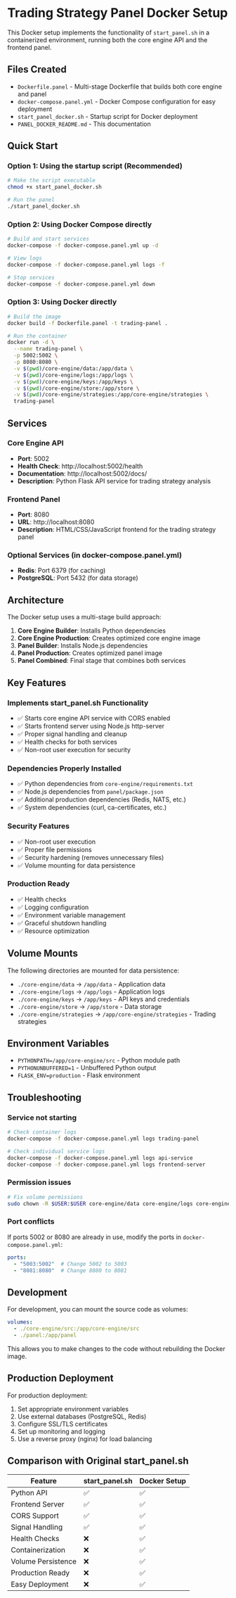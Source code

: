 # Trading Strategy Panel Docker Setup

This Docker setup implements the functionality of `start_panel.sh` in a containerized environment, running both the core engine API and the frontend panel.

## Files Created

- `Dockerfile.panel` - Multi-stage Dockerfile that builds both core engine and panel
- `docker-compose.panel.yml` - Docker Compose configuration for easy deployment
- `start_panel_docker.sh` - Startup script for Docker deployment
- `PANEL_DOCKER_README.md` - This documentation

## Quick Start

### Option 1: Using the startup script (Recommended)
```bash
# Make the script executable
chmod +x start_panel_docker.sh

# Run the panel
./start_panel_docker.sh
```

### Option 2: Using Docker Compose directly
```bash
# Build and start services
docker-compose -f docker-compose.panel.yml up -d

# View logs
docker-compose -f docker-compose.panel.yml logs -f

# Stop services
docker-compose -f docker-compose.panel.yml down
```

### Option 3: Using Docker directly
```bash
# Build the image
docker build -f Dockerfile.panel -t trading-panel .

# Run the container
docker run -d \
  --name trading-panel \
  -p 5002:5002 \
  -p 8080:8080 \
  -v $(pwd)/core-engine/data:/app/data \
  -v $(pwd)/core-engine/logs:/app/logs \
  -v $(pwd)/core-engine/keys:/app/keys \
  -v $(pwd)/core-engine/store:/app/store \
  -v $(pwd)/core-engine/strategies:/app/core-engine/strategies \
  trading-panel
```

## Services

### Core Engine API
- **Port**: 5002
- **Health Check**: http://localhost:5002/health
- **Documentation**: http://localhost:5002/docs/
- **Description**: Python Flask API service for trading strategy analysis

### Frontend Panel
- **Port**: 8080
- **URL**: http://localhost:8080
- **Description**: HTML/CSS/JavaScript frontend for the trading strategy panel

### Optional Services (in docker-compose.panel.yml)
- **Redis**: Port 6379 (for caching)
- **PostgreSQL**: Port 5432 (for data storage)

## Architecture

The Docker setup uses a multi-stage build approach:

1. **Core Engine Builder**: Installs Python dependencies
2. **Core Engine Production**: Creates optimized core engine image
3. **Panel Builder**: Installs Node.js dependencies
4. **Panel Production**: Creates optimized panel image
5. **Panel Combined**: Final stage that combines both services

## Key Features

### Implements start_panel.sh Functionality
- ✅ Starts core engine API service with CORS enabled
- ✅ Starts frontend server using Node.js http-server
- ✅ Proper signal handling and cleanup
- ✅ Health checks for both services
- ✅ Non-root user execution for security

### Dependencies Properly Installed
- ✅ Python dependencies from `core-engine/requirements.txt`
- ✅ Node.js dependencies from `panel/package.json`
- ✅ Additional production dependencies (Redis, NATS, etc.)
- ✅ System dependencies (curl, ca-certificates, etc.)

### Security Features
- ✅ Non-root user execution
- ✅ Proper file permissions
- ✅ Security hardening (removes unnecessary files)
- ✅ Volume mounting for data persistence

### Production Ready
- ✅ Health checks
- ✅ Logging configuration
- ✅ Environment variable management
- ✅ Graceful shutdown handling
- ✅ Resource optimization

## Volume Mounts

The following directories are mounted for data persistence:

- `./core-engine/data` → `/app/data` - Application data
- `./core-engine/logs` → `/app/logs` - Application logs
- `./core-engine/keys` → `/app/keys` - API keys and credentials
- `./core-engine/store` → `/app/store` - Data storage
- `./core-engine/strategies` → `/app/core-engine/strategies` - Trading strategies

## Environment Variables

- `PYTHONPATH=/app/core-engine/src` - Python module path
- `PYTHONUNBUFFERED=1` - Unbuffered Python output
- `FLASK_ENV=production` - Flask environment

## Troubleshooting

### Service not starting
```bash
# Check container logs
docker-compose -f docker-compose.panel.yml logs trading-panel

# Check individual service logs
docker-compose -f docker-compose.panel.yml logs api-service
docker-compose -f docker-compose.panel.yml logs frontend-server
```

### Permission issues
```bash
# Fix volume permissions
sudo chown -R $USER:$USER core-engine/data core-engine/logs core-engine/keys core-engine/store
```

### Port conflicts
If ports 5002 or 8080 are already in use, modify the ports in `docker-compose.panel.yml`:
```yaml
ports:
  - "5003:5002"  # Change 5002 to 5003
  - "8081:8080"  # Change 8080 to 8081
```

## Development

For development, you can mount the source code as volumes:

```yaml
volumes:
  - ./core-engine/src:/app/core-engine/src
  - ./panel:/app/panel
```

This allows you to make changes to the code without rebuilding the Docker image.

## Production Deployment

For production deployment:

1. Set appropriate environment variables
2. Use external databases (PostgreSQL, Redis)
3. Configure SSL/TLS certificates
4. Set up monitoring and logging
5. Use a reverse proxy (nginx) for load balancing

## Comparison with Original start_panel.sh

| Feature | start_panel.sh | Docker Setup |
|---------|----------------|--------------|
| Python API | ✅ | ✅ |
| Frontend Server | ✅ | ✅ |
| CORS Support | ✅ | ✅ |
| Signal Handling | ✅ | ✅ |
| Health Checks | ❌ | ✅ |
| Containerization | ❌ | ✅ |
| Volume Persistence | ❌ | ✅ |
| Production Ready | ❌ | ✅ |
| Easy Deployment | ❌ | ✅ | 